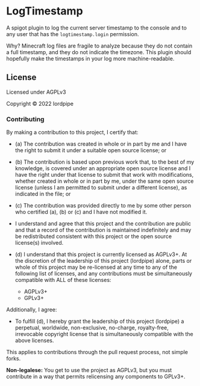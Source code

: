 # LogTimestamp

A spigot plugin to log the current server timestamp to the console and to any user that has the `logtimestamp.login` permission.

Why? Minecraft log files are fragile to analyze because they do not contain a full timestamp, and they do not indicate the timezone. This plugin should hopefully make the timestamps in your log more machine-readable.

## License

Licensed under AGPLv3

Copyright © 2022 lordpipe

### Contributing

By making a contribution to this project, I certify that:

- (a) The contribution was created in whole or in part by me and I have the right to submit it under a suitable open source license; or

- (b) The contribution is based upon previous work that, to the best of my knowledge, is covered under an appropriate open source license and I have the right under that license to submit that work with modifications, whether created in whole or in part by me, under the same open source license (unless I am permitted to submit under a different license), as indicated in the file; or

- (c) The contribution was provided directly to me by some other person who certified (a), (b) or (c) and I have not modified it.

- I understand and agree that this project and the contribution are public and that a record of the contribution is maintained indefinitely and may be redistributed consistent with this project or the open source license(s) involved.

- (d) I understand that this project is currently licensed as AGPLv3+. At the discretion of the leadership of this project (lordpipe) alone, parts or whole of this project may be re-licensed at any time to any of the following list of licenses, and any contributions must be simultaneously compatible with ALL of these licenses:

    - AGPLv3+
    - GPLv3+

Additionally, I agree:

- To fulfill (d), I hereby grant the leadership of this project (lordpipe) a perpetual, worldwide, non-exclusive, no-charge, royalty-free, irrevocable copyright license that is simultaneously compatible with the above licenses.

This applies to contributions through the pull request process, not simple forks.

**Non-legalese:** You get to use the project as AGPLv3, but you must contribute in a way that permits relicensing any components to GPLv3+.
